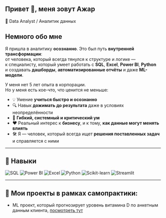 ## Привет 👋, меня зовут Ажар

🎯 Data Analyst / Аналитик данных

## Немного обо мне 

Я пришла в аналитику **осознанно**. Это был путь **внутренней трансформации**:  
от человека, который всегда тянулся к структуре и логике —  
к специалисту, который умеет работать с **SQL**, **Excel**, **Power BI**, **Python**  
и создавать **дашборды**, **автоматизированные отчёты** и даже **ML-модели**.

У меня нет 5 лет опыта в корпорации.  
Но у меня есть кое-что, что ценится не меньше:

- 💡 Умение **учиться быстро и осознанно**
- 🔍 Навык **дожимать до результата** даже в условиях неопределённости
- 🧠 **Гибкий, системный и критический ум**
- ❤️ Реальный интерес к **бизнесу**, и к тому, **как данные могут менять влиять**
- 🛠 Я — человек, который всегда ищет **решения поставленных задач** и справляется с ними
---

## 🧠 Навыки

![SQL](https://img.shields.io/badge/SQL-blue?logo=sql)
![Power BI](https://img.shields.io/badge/PowerBI-yellow?logo=powerbi)
![Excel](https://img.shields.io/badge/Excel-green?logo=microsoft-excel)
![Python](https://img.shields.io/badge/Python-blue?logo=python)
![Scikit-learn](https://img.shields.io/badge/Statics-orange?logo=statics)
![Streamlit](https://img.shields.io/badge/ML-fuchsia?logo=ml)

---

## 📘 Мои проекты в рамках самопрактики:
- ML проект, который прогнозирует уровень витамина D по анкетным данным клиента, [посмотреть тут](https://github.com/azhar011090/Vitamin-D-ML.git)
